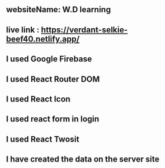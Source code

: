 ## websiteName: W.D learning

## live link : https://verdant-selkie-beef40.netlify.app/

## I used Google Firebase
## I used React Router DOM
## I used React Icon
## I used react form in login
## I used React Twosit
## I have created the data on the server site